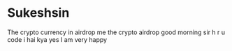 # Sukeshsin
The crypto currency in airdrop me 
the crypto airdrop 
good morning sir 
h r u code 
i hai kya 
yes I am very happy 
